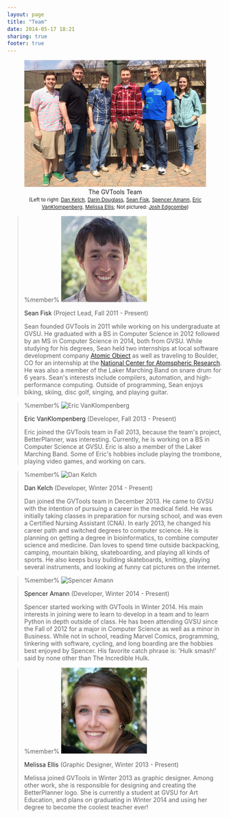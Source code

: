 ```yaml
---
layout: page
title: "Team"
date: 2014-05-17 18:21
sharing: true
footer: true
---
```


<figure>
<img src="/images/team/team.jpg" alt="GVTools Team" usemap="#team-map" />
<figcaption style="text-align: center">The GVTools Team<br /><small>(Left to right: <a href="#dan-kelch">Dan Kelch</a>, <a href="#darin-douglass">Darin Douglass</a>, <a href="#sean-fisk">Sean Fisk</a>, <a href="#spencer-amann">Spencer Amann</a>, <a href="#eric-vanklompenberg">Eric VanKlompenberg</a>, <a href="#melissa-ellis">Melissa Ellis</a>; Not pictured: <a href="#josh-edgcombe">Josh Edgcombe</a>)</small></figcaption>
</figure>

<!-- We had an idea to create an image map where each participant can be clicked, sending the visitor to the participant's bio. However, our layout supports auto-resizing of images, which kind of ruins the image map thing. -->
<!-- <map name="team-map"> -->
<!-- <area href="#sean-fisk" alt="Sean Fisk" shape="poly" coords="..." /> -->
<!-- </map> -->

<!-- Class block is a Discount extension; see http://www.pell.portland.or.us/~orc/Code/discount/#Language.extensions -->

> %member%
> <img src="/images/team/sean-fisk.jpg" alt="Sean Fisk" class="left" /><p class="name"><a id="sean-fisk">Sean Fisk</a>  (Project Lead, Fall 2011 - Present)</p>
> Sean founded GVTools in 2011 while working on his undergraduate at GVSU. He graduated with a BS in Computer Science in 2012 followed by an MS in Computer Science in 2014, both from GVSU. While studying for his degrees, Sean held two internships at local software development company [Atomic Object][ao] as well as traveling to Boulder, CO for an internship at the [National Center for Atomspheric Research][ncar]. He was also a member of the Laker Marching Band on snare drum for 6 years. Sean's interests include compilers, automation, and high-performance computing. Outside of programming, Sean enjoys biking, skiing, disc golf, singing, and playing guitar.

[ao]: http://atomicobject.com/
[ncar]: http://ncar.ucar.edu/

<!-- This comment serves to break up the block quote -->
> %member%
> <img src="http://placekitten.com/200/200" alt="Eric VanKlompenberg" class="right" /><p class="name"><a id="eric-vanklompenberg">Eric VanKlompenberg</a>  (Developer, Fall 2013 - Present)</p>
> Eric joined the GVTools team in Fall 2013, because the team's project, BetterPlanner, was interesting. Currently, he is working on a BS in Computer Science at GVSU. Eric is also a member of the Laker Marching Band. Some of Eric's hobbies include playing the trombone, playing video games, and working on cars.

<!-- This comment serves to break up the block quote -->
> %member%
> <img src="http://placekitten.com/200/200" alt="Dan Kelch" class="left" /><p class="name"><a id="dan-kelch">Dan Kelch</a>  (Developer, Winter 2014 - Present)</p>
> Dan joined the GVTools team in December 2013. He came to GVSU with the intention of pursuing a career in the medical field. He was initially taking classes in preparation for nursing school, and was even a Certified Nursing Assistant (CNA). In early 2013, he changed his career path and switched degrees to computer science. He is planning on getting a degree in bioinformatics, to combine computer science and medicine. Dan loves to spend time outside backpacking, camping, mountain biking, skateboarding, and playing all kinds of sports. He also keeps busy building skateboards, knitting, playing several instruments, and looking at funny cat pictures on the internet.

<!-- This comment serves to break up the block quote -->
> %member%
> <img src="http://placekitten.com/200/200" alt="Spencer Amann" class="right" /><p class="name"><a id="spencer-amann">Spencer Amann</a>  (Developer, Winter 2014 - Present)</p>
> Spencer started working with GVTools in Winter 2014. His main interests in joining were to learn to develop in a team and to learn Python in depth outside of class. He has been attending GVSU since the Fall of 2012 for a major in Computer Science as well as a minor in Business. While not in school, reading Marvel Comics, programming, tinkering with software, cycling, and long boarding are the hobbies best enjoyed by Spencer. His favorite catch phrase is: 'Hulk smash!' said by none other than The Incredible Hulk.

<!-- This comment serves to break up the block quote -->
> %member%
> <img src="/images/team/melissa-ellis.jpg" alt="Melissa Ellis" class="left" /><p class="name"><a id="melissa-ellis">Melissa Ellis</a>  (Graphic Designer, Winter 2013 - Present)</p>
> Melissa joined GVTools in Winter 2013 as graphic designer. Among other work, she is responsible for designing and creating the BetterPlanner logo. She is currently a student at GVSU for Art Education, and plans on graduating in Winter 2014 and using her degree to become the coolest teacher ever!
